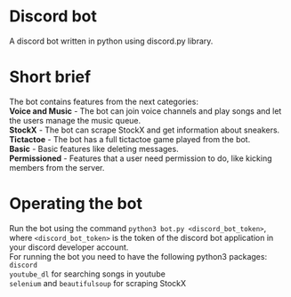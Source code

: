 # Discord bot
A discord bot written in python using discord.py library.

# Short brief
The bot contains features from the next categories:  
**Voice and Music** - The bot can join voice channels and play songs and let the users manage the music queue.  
**StockX** - The bot can scrape StockX and get information about sneakers.  
**Tictactoe** - The bot has a full tictactoe game played from the bot.  
**Basic** - Basic features like deleting messages.  
**Permissioned** - Features that a user need permission to do, like kicking members from the server.  

# Operating the bot
Run the bot using the command ```python3 bot.py <discord_bot_token>```, where ```<discord_bot_token>``` is the token of the discord bot application in your discord developer account.  
For running the bot you need to have the following python3 packages:  
```discord```  
```youtube_dl``` for searching songs in youtube  
```selenium``` and ```beautifulsoup``` for scraping StockX  
